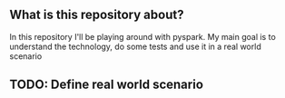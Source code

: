 ## What is this repository about? 

In this repository I'll be playing around with pyspark. My main goal is to understand the technology, do some tests and use it in a real world scenario


## TODO: Define real world scenario
